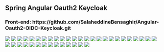 <h2>Spring Angular Oauth2 Keycloak </h2>

<h3>Front-end: https://github.com/SalaheddineBensaghir/Angular-Oauth2-OIDC-Keycloak.git </h3>
<img src="/images/keycklok 1.png">
<img src="/images/keycklok 2.png">
<img src="/images/keycklok 3.png">
<img src="/images/keycklok 4.png">
<img src="/images/keycklok 5.png">
<img src="/images/keycklok .png">
<img src="/images/keycklok 6.png">
<img src="/images/keycklok 7.png">
<img src="/images/keycklok 8.png">
<img src="/images/keycklok 9.png">
<img src="/images/keycklok 10.png">
<img src="/images/keycklok 11.png">
<img src="/images/keycklok 12.png">
<img src="/images/keycklok 13.png">
<img src="/images/keycklok 14.png">
<img src="/images/keycklok 15.png">
<img src="/images/keycklok 16.png">
<img src="/images/keycklok 17.png">
<img src="/images/keycklok 18.png">
<img src="/images/keycklok 19.png">
<img src="/images/keycklok 20.png">
<img src="/images/keycklok 21.png">
<img src="/images/keycklok 22.png">
<img src="/images/keycklok 23.png">
<img src="/images/keycklok 23.png">
<img src="/images/keycklok 28.png">
<img src="/images/keycklok 29.png">
<img src="/images/keycklok 30.png">
<img src="/images/keycklok 31.png">
<img src="/images/keycklok 32.png">
<img src="/images/keycklok 33.png">
<img src="/images/keycklok 34.png">
<img src="/images/keycklok 35.png">
<img src="/images/keycklok 36.png">
<img src="/images/keycklok 37.png">
<img src="/images/keycklok 38.png">
<img src="/images/keycklok 39.png">
<img src="/images/keycklok 40.png">
<img src="/images/keycklok 41.png"/>


